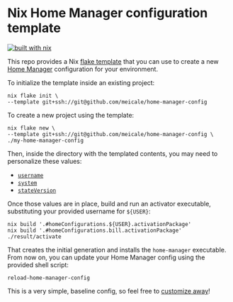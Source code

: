 # Nix Home Manager configuration template

[![built with nix](https://builtwithnix.org/badge.svg)](https://builtwithnix.org)

This repo provides a Nix [flake template][template] that you can use to create a new [Home Manager][hm] configuration for your environment.

To initialize the template inside an existing project:

```shell
nix flake init \
--template git+ssh://git@github.com/meicale/home-manager-config
```

To create a new project using the template:

```shell
nix flake new \
--template git+ssh://git@github.com/meicale/home-manager-config \
./my-home-manager-config
```

Then, inside the directory with the templated contents, you may need to personalize these values:

- [`username`][username]
- [`system`][system]
- [`stateVersion`][state]

Once those values are in place, build and run an activator executable, substituting your provided username for `${USER}`:

```shell
nix build '.#homeConfigurations.${USER}.activationPackage'
nix build '.#homeConfigurations.bill.activationPackage'
./result/activate
```

That creates the initial generation and installs the `home-manager` executable. From now on, you can update your Home Manager config using the provided shell script:

```shell
reload-home-manager-config
```

This is a very simple, baseline config, so feel free to [customize away][options]!

[hm]: https://github.com/nix-community/home-manager
[home]: ./basic/flake.nix#L20
[options]: https://nix-community.github.io/home-manager/options.html
[state]: ./basic/flake.nix#L17
[system]: ./basic/flake.nix#L16
[template]: https://github.com/NixOS/templates
[username]: ./basic/flake.nix#L15
